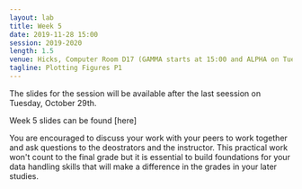 ```yaml
---
layout: lab
title: Week 5
date: 2019-11-28 15:00
session: 2019-2020
length: 1.5
venue: Hicks, Computer Room D17 (GAMMA starts at 15:00 and ALPHA on Tuesday, October 29th at 13:30)
tagline: Plotting Figures P1
---
```


The slides for the session will be available after the last seession on Tuesday, October 29th. 

Week 5 slides can be found [here] 

You are encouraged to discuss your work with your peers to work together and ask questions to the deostrators and the instructor. This practical work won't count to the final grade but it is essential to build foundations for your data handling skills that will make a difference in the grades in your later studies. 
